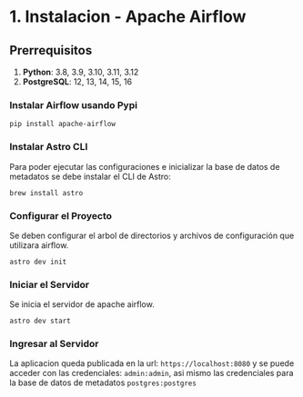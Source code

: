 # 1. Instalacion - Apache Airflow
## Prerrequisitos
1. **Python**: 3.8, 3.9, 3.10, 3.11, 3.12
2. **PostgreSQL**: 12, 13, 14, 15, 16

### Instalar Airflow usando Pypi
`pip install apache-airflow`

### Instalar Astro CLI
Para poder ejecutar las configuraciones e inicializar la base de datos de metadatos se debe instalar el CLI de Astro:

```brew install astro```

### Configurar el Proyecto
Se deben configurar el arbol de directorios y archivos de configuración que utilizara airflow.

```astro dev init```

### Iniciar el Servidor
Se inicia el servidor de apache airflow.

```astro dev start```

### Ingresar al Servidor
La aplicacion queda publicada en la url: `https://localhost:8080` y se puede acceder con las credenciales: `admin:admin`, asi mismo las credenciales para la base de datos de metadatos `postgres:postgres`